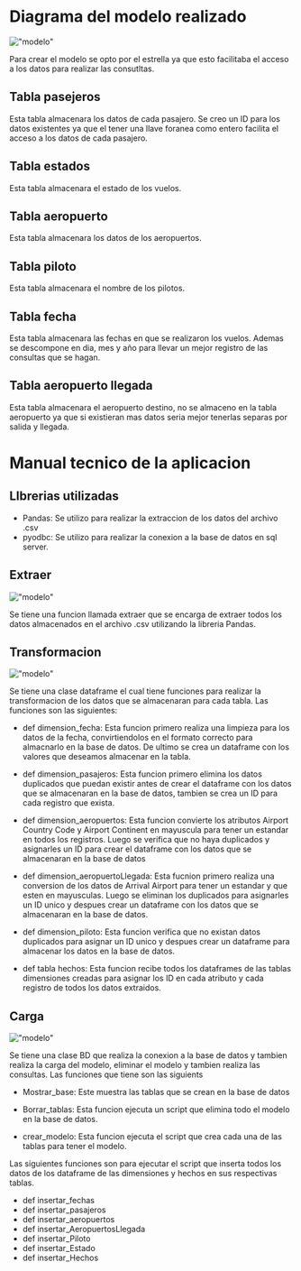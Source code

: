 
# Diagrama del modelo realizado

!["modelo"](./Capturas/modelo.png)

Para crear el modelo se opto por el estrella ya que esto facilitaba el acceso a los datos para realizar las consutltas.

## Tabla pasejeros
Esta tabla almacenara los datos de cada pasajero. Se creo un ID para los datos existentes ya que el tener una llave foranea como entero facilita el acceso a los datos de cada pasajero.

## Tabla estados
Esta tabla almacenara el estado de los vuelos.

## Tabla aeropuerto
Esta tabla almacenara los datos de los aeropuertos.

## Tabla piloto
Esta tabla almacenara el nombre de los pilotos.

## Tabla fecha
Esta tabla almacenara las fechas en que se realizaron los vuelos. Ademas se descompone en dia, mes y año para llevar un mejor registro de las consultas que se hagan.

## Tabla aeropuerto llegada 
Esta tabla almacenara el aeropuerto destino, no se almaceno en la tabla aeropuerto ya que si existieran mas datos seria mejor tenerlas separas por salida y llegada.



# Manual tecnico de la aplicacion

## LIbrerias utilizadas

* Pandas: Se utilizo para realizar la extraccion de los datos del archivo .csv
* pyodbc: Se utilizo para realizar la conexion a la base de datos en sql server.

## Extraer

!["modelo"](./Capturas/extraer.png)

Se tiene una funcion llamada extraer que se encarga de extraer todos los datos almacenados en el archivo .csv utilizando la libreria Pandas.

## Transformacion

!["modelo"](./Capturas/Transformacion.png)

Se tiene una clase dataframe el cual tiene funciones para realizar la transformacion de los datos que se almacenaran para cada tabla. Las funciones son las siguientes:

* def dimension_fecha: Esta funcion primero realiza una limpieza para los datos de la fecha, convirtiendolos en el formato correcto para almacnarlo en la base de datos. De ultimo se crea un dataframe con los valores que deseamos almacenar en la tabla.

* def dimension_pasajeros: Esta funcion primero elimina los datos duplicados que puedan existir antes de crear el dataframe con los datos que se almacenaran en la base de datos, tambien se crea un ID para cada registro que exista.

* def dimension_aeropuertos: Esta funcion convierte los atributos Airport Country Code y Airport Continent en mayuscula para tener un estandar en todos los registros. Luego se verifica que no haya duplicados y asignarles un ID para crear el dataframe con los datos que se almacenaran en la base de datos

* def dimension_aeropuertoLlegada: Esta fucnion primero realiza una conversion de los datos de Arrival Airport para tener un estandar y que esten en mayusculas. Luego se eliminan los duplicados para asignarles un ID unico y despues crear un dataframe con los datos que se almacenaran en la base de datos.

* def dimension_piloto: Esta funcion verifica que no existan datos duplicados para asignar un ID unico y despues crear un dataframe para almacenar los datos en la base de datos.

* def tabla hechos: Esta funcion recibe todos los dataframes de las tablas dimensiones creadas para asignar los ID en cada atributo y cada registro de todos los datos extraidos.

## Carga

!["modelo"](./Capturas/Carga.png)

Se tiene una clase BD que realiza la conexion a la base de datos y tambien realiza la carga del modelo, eliminar el modelo y tambien realiza las consultas. Las funciones que tiene son las siguients

* Mostrar_base: Este muestra las tablas que se crean en la base de datos

* Borrar_tablas: Esta funcion ejecuta un script que elimina todo el modelo en la base de datos.

* crear_modelo: Esta funcion ejecuta el script que crea cada una de las tablas para tener el modelo.

Las siguientes funciones son para ejecutar el script que inserta todos los datos de los dataframe de las dimensiones y hechos en sus respectivas tablas.

* def insertar_fechas
* def insertar_pasajeros
* def insertar_aeropuertos
* def insertar_AeropuertosLlegada
* def insertar_Piloto
* def insertar_Estado
* def insertar_Hechos
